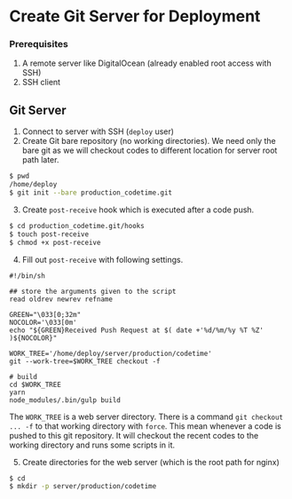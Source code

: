 # Create Git Server for Deployment

### Prerequisites

1. A remote server like DigitalOcean (already enabled root access with SSH)
2. SSH client

## Git Server

1. Connect to server with SSH (`deploy` user) 
2. Create Git bare repository (no working directories). We need only the bare git as we will checkout codes to different location for server root path later.

```bash
$ pwd
/home/deploy
$ git init --bare production_codetime.git
```
3. Create `post-receive` hook which is executed after a code push.
```bash
$ cd production_codetime.git/hooks
$ touch post-receive
$ chmod +x post-receive
```

4. Fill out `post-receive` with following settings.

```
#!/bin/sh

## store the arguments given to the script
read oldrev newrev refname

GREEN="\033[0;32m"
NOCOLOR='\033[0m'
echo "${GREEN}Received Push Request at $( date +'%d/%m/%y %T %Z' )${NOCOLOR}"

WORK_TREE='/home/deploy/server/production/codetime'
git --work-tree=$WORK_TREE checkout -f

# build
cd $WORK_TREE
yarn
node_modules/.bin/gulp build
```

The `WORK_TREE` is a web server directory. There is a command `git checkout ... -f` to that working directory with `force`. This mean whenever a code is pushed to this git repository. It will checkout the recent codes to the working directory and runs some scripts in it.

5. Create directories for the web server (which is the root path for nginx)
```bash
$ cd
$ mkdir -p server/production/codetime
```
